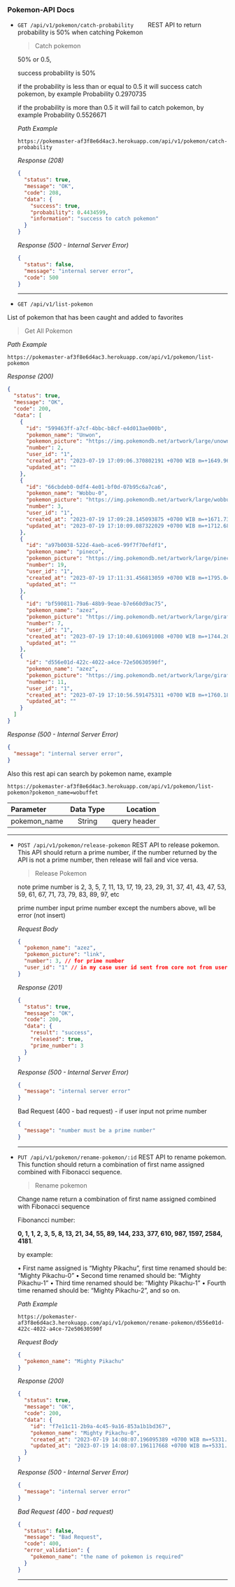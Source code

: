 ### Pokemon-API Docs


- `GET /api/v1/pokemon/catch-probability	`
  REST API to return probability is 50% when catching Pokemon

  > Catch pokemon

  50% or 0.5, 

  success probability is 50% 

  if the probability is less than or equal to 0.5 it will success catch pokemon, by example Probability 0.2970735
  
  if the probability is more than 0.5 it will fail to catch pokemon, by example Probability 0.5526671

  

  _Path Example_
  
  ```
  https://pokemaster-af3f8e6d4ac3.herokuapp.com/api/v1/pokemon/catch-probability
  ```
  
  _Response (208)_
  
  ```json
  {
    "status": true,
    "message": "OK",
    "code": 208,
    "data": {
      "success": true,
      "probability": 0.4434599,
      "information": "success to catch pokemon"
    }
  }
  ```
  
  _Response (500 - Internal Server Error)_
  
  ```json
  {
    "status": false,
    "message": "internal server error",
    "code": 500
  }
  ```
  
  ---
  
-  `GET /api/v1/list-pokemon	`

  List of pokemon that has been caught and added to favorites

  > Get All Pokemon 

  

  _Path Example_

  ```
  https://pokemaster-af3f8e6d4ac3.herokuapp.com/api/v1/pokemon/list-pokemon
  ```

  _Response (200)_

  ```json
  {
    "status": true,
    "message": "OK",
    "code": 200,
    "data": [
      {
        "id": "599463ff-a7cf-4bbc-b8cf-e4d013ae000b",
        "pokemon_name": "Unwon",
        "pokemon_picture": "https://img.pokemondb.net/artwork/large/unown.jpg",
        "number": 2,
        "user_id": "1",
        "created_at": "2023-07-19 17:09:06.370802191 +0700 WIB m=+1649.963860158",
        "updated_at": ""
      },
      {
        "id": "66cbdeb0-0df4-4e01-bf0d-07b95c6a7ca6",
        "pokemon_name": "Wobbu-0",
        "pokemon_picture": "https://img.pokemondb.net/artwork/large/wobbuffet.jpg",
        "number": 3,
        "user_id": "1",
        "created_at": "2023-07-19 17:09:28.145093875 +0700 WIB m=+1671.738151353",
        "updated_at": "2023-07-19 17:10:09.087322029 +0700 WIB m=+1712.680379926"
      },
      {
        "id": "a97b0038-522d-4aeb-ace6-99f7f70efdf1",
        "pokemon_name": "pineco",
        "pokemon_picture": "https://img.pokemondb.net/artwork/large/pineco.jpg",
        "number": 19,
        "user_id": "1",
        "created_at": "2023-07-19 17:11:31.456813059 +0700 WIB m=+1795.049871026",
        "updated_at": ""
      },
      {
        "id": "bf590811-79a6-48b9-9eae-b7e660d9ac75",
        "pokemon_name": "azez",
        "pokemon_picture": "https://img.pokemondb.net/artwork/large/girafarig.jpg",
        "number": 7,
        "user_id": "1",
        "created_at": "2023-07-19 17:10:40.610691008 +0700 WIB m=+1744.203748974",
        "updated_at": ""
      },
      {
        "id": "d556e01d-422c-4022-a4ce-72e50630590f",
        "pokemon_name": "azez",
        "pokemon_picture": "https://img.pokemondb.net/artwork/large/girafarig.jpg",
        "number": 11,
        "user_id": "1",
        "created_at": "2023-07-19 17:10:56.591475311 +0700 WIB m=+1760.184533697",
        "updated_at": ""
      }
    ]
  }
  ```
  
  _Response (500 - Internal Server Error)_
  
  ```json
  {
    "message": "internal server error",
  }
  ```
  
  Also this rest api can search by pokemon name, example

  ```jso
  https://pokemaster-af3f8e6d4ac3.herokuapp.com/api/v1/pokemon/list-pokemon?pokemon_name=wobuffet
  ```
  
  
  | Parameter    | Data Type |     Location |
  | :----------- | :-------: | -----------: |
  | pokemon_name |  String   | query header |
  
  
  ---
  
- `POST /api/v1/pokemon/release-pokemon`
  REST API to release pokemon. This API should return a prime number, if the number returned by the API is not a prime number, then release will fail and vice versa.

  > Release Pokemon

  

  note prime number is 2, 3, 5, 7, 11, 13, 17, 19, 23, 29, 31, 37, 41, 43, 47, 53, 59, 61, 67, 71, 73, 79, 83, 89, 97, etc

  prime number input prime number except the numbers above, wll be error (not insert)
  
  
  
  _Request Body_
  
  ```json
  {
  	"pokemon_name": "azez",
  	"pokemon_picture": "link",
  	"number": 3, // for prime number
  	"user_id": "1" // in my case user id sent from core not from user
  }
  ```
  
  _Response (201)_
  
  ```json
  {
    "status": true,
    "message": "OK",
    "code": 200,
    "data": {
      "result": "success",
      "released": true,
      "prime_number": 3
    }
  }
  ```
  
  _Response (500 - Internal Server Error)_
  
  ```json
  {
    "message": "internal server error"
  }
  ```
  
  Bad Request (400 - bad request) - if user input not prime number
  
  ```json
  {
    "message": "number must be a prime number"
  }
  ```
  
  ---
  
  
  
- `PUT /api/v1/pokemon/rename-pokemon/:id`
  REST API to rename pokemon. This function should return a combination of first name assigned combined
  with Fibonacci sequence.
  
  > Rename pokemon
  
  
  
  Change name return a combination of first name assigned combined with Fibonacci sequence
  
  Fibonancci number:
  
   **0, 1, 1, 2, 3, 5, 8, 13, 21, 34, 55, 89, 144, 233, 377, 610, 987, 1597, 2584, 4181**.
  
  
  
  by example:
  
  • First name assigned is “Mighty Pikachu”, first time renamed should be: “Mighty Pikachu-0”
  • Second time renamed should be: “Mighty Pikachu-1”
  • Third time renamed should be: “Mighty Pikachu-1”
  • Fourth time renamed should be: “Mighty Pikachu-2”, and so on.
  
  
  
  _Path Example_
  
  ```
  https://pokemaster-af3f8e6d4ac3.herokuapp.com/api/v1/pokemon/rename-pokemon/d556e01d-422c-4022-a4ce-72e50630590f
  ```
  
  _Request Body_
  
  ```json
  {
  	"pokemon_name": "Mighty Pikachu"
  }
  ```
  
  _Response (200)_
  
  ```json
  {
    "status": true,
    "message": "OK",
    "code": 200,
    "data": {
      "id": "f7e11c11-2b9a-4c45-9a16-853a1b1bd367",
      "pokemon_name": "Mighty Pikachu-0",
      "created_at": "2023-07-19 14:08:07.196095389 +0700 WIB m=+5331.265260785",
      "updated_at": "2023-07-19 14:08:07.196117668 +0700 WIB m=+5331.265283064"
    }
  }
  ```
  
  _Response (500 - Internal Server Error)_
  
  ```json
  {
    "message": "internal server error"
  }
  ```
  
   _Bad Request (400 - bad request)_
  
  ```json
  {
    "status": false,
    "message": "Bad Request",
    "code": 400,
    "error_validation": {
      "pokemon_name": "the name of pokemon is required"
    }
  }
  ```
  
  ---
  
  



  

